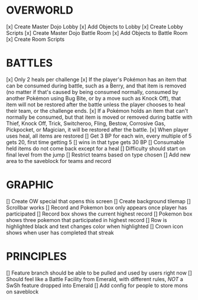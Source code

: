# OVERWORLD
[x] Create Master Dojo Lobby
[x] Add Objects to Lobby
[x] Create Lobby Scripts
[x] Create Master Dojo Battle Room
[x] Add Objects to Battle Room
[x] Create Room Scripts

# BATTLES
[x] Only 2 heals per challenge
[x] If the player's Pokémon has an item that can be consumed during battle, such as a Berry, and that item is removed (no matter if that's caused by being consumed normally, consumed by another Pokémon using Bug Bite, or by a move such as Knock Off), that item will not be restored after the battle unless the player chooses to heal their team, or the challenge ends.
[x] If a Pokémon holds an item that can't normally be consumed, but that item is moved or removed during battle with Thief, Knock Off, Trick, Switcheroo, Fling, Bestow, Corrosive Gas, Pickpocket, or Magician, it will be restored after the battle.
[x] When player uses heal, all items are restored
[] Get 3 BP for each win, every multiple of 5 gets 20, first time getting 5 [] wins in that type gets 30 BP
[] Consumable held items do not come back except for a heal
[] Difficulty should start on final level from the jump
[] Restrict teams based on type chosen
[] Add new area to the saveblock for teams and record

# GRAPHIC
[] Create OW special that opens this screen
[] Create background tilemap
[] Scrollbar works
[] Record and Pokemon box only appears once player has participated
[] Record box shows the current highest record
[] Pokemon box shows three pokemon that participated in highest record
[] Row is highlighted black and text changes color when highlighted
[] Crown icon shows when user has completed that streak

# PRINCIPLES
[] Feature branch should be able to be pulled and used by users right now
[] Should feel like a Battle Facility from Emerald, with different rules, _NOT_ a SwSh feature dropped into Emerald
[] Add config for people to store mons on saveblock
